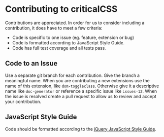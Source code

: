 # Contributing to criticalCSS

Contributions are appreciated. In order for us to consider including a contribution, it does have to meet a few criteria:

* Code is specific to one issue (eg. feature, extension or bug)
* Code is formatted according to JavaScript Style Guide.
* Code has full test coverage and all tests pass.

## Code to an Issue

Use a separate git branch for each contribution. Give the branch a meaningful name.
When you are contributing a new extensions use the name of this extension, like `dom-toggleclass`.
Otherwise give it a descriptive name like `doc-generator` or reference a specific issue like `issues-12`.
When the issue is resolved create a pull request to allow us to review and accept your contribution.

## JavaScript Style Guide

Code should be formatted according to the [jQuery JavaScript Style Guide](http://contribute.jquery.org/style-guide/).
